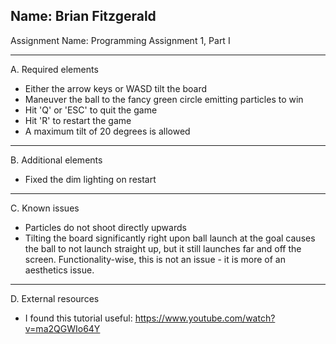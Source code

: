 Name: Brian Fitzgerald
------------------------------------------------------------------------
Assignment Name: Programming Assignment 1, Part I

------------------------------------------------------------------------
A. Required elements

- Either the arrow keys or WASD tilt the board
- Maneuver the ball to the fancy green circle emitting particles to win
- Hit 'Q' or 'ESC' to quit the game
- Hit 'R' to restart the game
- A maximum tilt of 20 degrees is allowed

------------------------------------------------------------------------
B. Additional elements
- Fixed the dim lighting on restart

------------------------------------------------------------------------
C. Known issues
- Particles do not shoot directly upwards
- Tilting the board significantly right upon ball launch at the goal 
causes the ball to not launch straight up, but it still launches far
and off the screen. Functionality-wise, this is not an issue - it is
more of an aesthetics issue.

------------------------------------------------------------------------
D. External resources
- I found this tutorial useful: 
	https://www.youtube.com/watch?v=ma2QGWIo64Y
 
